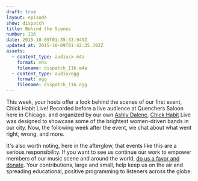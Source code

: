 ```yaml
---
draft: true
layout: episode
show: dispatch
title: Behind the Scenes
number: 116
date: 2015-10-09T01:35:33.949Z
updated_at: 2015-10-09T01:42:35.382Z
assets:
  - content_type: audio/x-m4a
    format: m4a
    filename: dispatch_116.m4a
  - content_type: audio/ogg
    format: ogg
    filename: dispatch_116.ogg
---
```

This week, your hosts offer a look behind the scenes of our first event, Chick Habit Live! Recorded before a live audience at Quenchers Saloon here in Chicago, and organized by our own [Ashly Dalene](http://machine.fm/people/ashly-dalene), [Chick Habit](http://machine.fm/chickhabit) Live was designed to showcase some of the brightest women-driven bands in our city. Now, the following week after the event, we chat about what went right, wrong, and more.

It's also worth noting, here in the afterglow, that events like this are a serious responsibility. If you want to see us continue our work to empower members of our music scene and around the world, [do us a favor and donate](http://machine.fm/donate). Your contributions, large and small, help keep us on the air and spreading educational, positive programming to listeners across the globe.